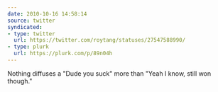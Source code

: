 ```yaml
---
date: 2010-10-16 14:58:14
source: twitter
syndicated:
- type: twitter
  url: https://twitter.com/roytang/statuses/27547588990/
- type: plurk
  url: https://plurk.com/p/89n04h
---
```


Nothing diffuses a "Dude you suck" more than "Yeah I know, still won though."